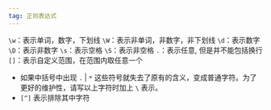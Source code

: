 ```yaml
---
tag: 正则表达式
---
```

`\w`：表示单词，数字，下划线
`\W`：表示非单词，非数字，非下划线
`\d`：表示数字
`\D`：表示非数字
`\s`：表示空格
`\S`：表示非空格
`.`：表示任意, 但是并不能包括换行
`[]`：表示自定义范围，在范围内取任意一个
* 如果中括号中出现 `.` | `*` 这些符号就失去了原有的含义，变成普通字符。为了更好的维护性，请写以上字符时加上 `\` 表示。
* `[^]` 表示排除其中字符
